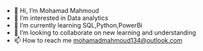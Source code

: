 - 👋 Hi, I’m Mohamad Mahmoud
- 👀 I’m interested in Data analytics
- 🌱 I’m currently learning SQL,Python,PowerBi 
- 💞️ I’m looking to collaborate on new learning and understanding
- 📫 How to reach me mohamadmahmoud134@outlook.com

<!---
Mohamadmahmoud34/Mohamadmahmoud34 is a ✨ special ✨ repository because its `README.md` (this file) appears on your GitHub profile.
You can click the Preview link to take a look at your changes.
--->
